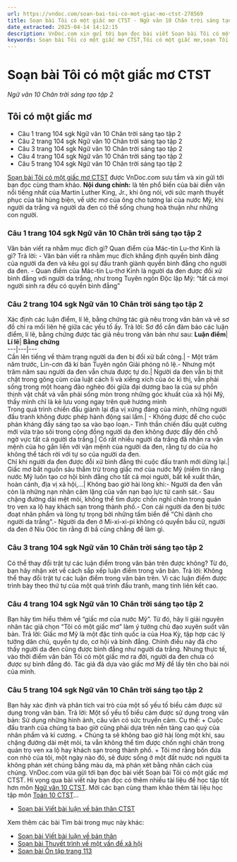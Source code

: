 ```yaml
---
url: https://vndoc.com/soan-bai-toi-co-mot-giac-mo-ctst-278569
title: Soạn bài Tôi có một giấc mơ CTST - Ngữ văn 10 Chân trời sáng tạo tập 2 - VnDoc.com
date_extracted: 2025-04-14 14:12:15
description: VnDoc.com xin gửi tới bạn đọc bài viết Soạn bài Tôi có một giấc mơ CTST. Mời bạn đọc cùng tham khảo chi tiết nội dung soạn Ngữ văn 10 Chân trời sáng tạo tập 2 dưới đây nhé.
keywords: Soạn bài Tôi có một giấc mơ CTST,Tôi có một giấc mơ,soạn Tôi có một giấc mơ,soạn văn Tôi có một giấc mơ,soạn văn 10,văn 10,ngữ văn 10 CTST,Ngữ văn 10 Chân trời sáng tạo tập 2,Ngữ văn lớp 10 Chân trời sáng tạo tập 2,soạn Ngữ văn 10 Chân trời sáng tạo tập 2,Ngữ văn 10 sách Chân trời sáng tạo tập 2,ngữ văn 10 chân trời sáng tạo,ngữ văn 10 tập 2 chân trời sáng tạo
---
```


# Soạn bài Tôi có một giấc mơ CTST
 _Ngữ văn 10 Chân trời sáng tạo tập 2_
## Tôi có một giấc mơ
  * Câu 1 trang 104 sgk Ngữ văn 10 Chân trời sáng tạo tập 2
  * Câu 2 trang 104 sgk Ngữ văn 10 Chân trời sáng tạo tập 2
  * Câu 3 trang 104 sgk Ngữ văn 10 Chân trời sáng tạo tập 2
  * Câu 4 trang 104 sgk Ngữ văn 10 Chân trời sáng tạo tập 2
  * Câu 5 trang 104 sgk Ngữ văn 10 Chân trời sáng tạo tập 2

[Soạn bài Tôi có một giấc mơ CTST](<https://vndoc.com/soan-bai-toi-co-mot-giac-mo-ctst-278569>) được VnDoc.com sưu tầm và xin gửi tới bạn đọc cùng tham khảo.
**Nội dung chính:** là tên phổ biến của bài diễn văn nổi tiếng nhất của Martin Luther King, Jr., khi ông nói, với sức mạnh thuyết phục của tài hùng biện, về ước mơ của ông cho tương lai của nước Mỹ, khi người da trắng và người da đen có thể sống chung hoà thuận như những con người.
### Câu 1 trang 104 sgk Ngữ văn 10 Chân trời sáng tạo tập 2
Văn bản viết ra nhằm mục đích gì? Quan điểm của Mác-tin Lu-thơ Kinh là gì?
Trả lời:
\- Văn bản viết ra nhằm mục đích khẳng định quyền bình đẳng của người da đen và kêu gọi sự đấu tranh giành quyền bình đẳng cho người da đen.
\- Quan điểm của Mác-tin Lu-thơ Kinh là người da đen được đối xử bình đẳng với người da trắng, như trong Tuyên ngôn Độc lập Mỹ: “tất cả mọi người sinh ra đều có quyền bình đẳng”
### Câu 2 trang 104 sgk Ngữ văn 10 Chân trời sáng tạo tập 2
Xác định các luận điểm, lí lẽ, bằng chứng tác giả nêu trong văn bản và vẽ sơ đồ chỉ ra mối liên hệ giữa các yếu tố ấy.
Trả lời:
Sơ đồ cần đảm bảo các luận điểm, lí lẽ, bằng chứng được tác giả nêu trong văn bản như sau:
**Luận điểm**| **Lí lẽ**| **Bằng chứng**  
---|---|---  
Cần lên tiếng về thảm trạng người da đen bị đối xử bất công.| \- Một trăm năm trước, Lin-cơn đã kí bản Tuyên ngôn Giải phóng nô lệ.\- Nhưng một trăm năm sau người da đen vẫn chưa được tự do.| Người da đen vẫn bị thít chặt trong gông cùm của luật cách li và xiềng xích của óc kì thị, vẫn phải sống trong một hoang đảo nghèo đói giữa đại dương bao la của sự phồn thịnh vật chất và vẫn phải sống mòn trong những góc khuất của xã hội Mỹ, thấy mình chỉ là kẻ lưu vong ngay trên quê hương mình  
Trong quá trình chiến đấu giành lại địa vị xứng đáng của mình, những người đấu tranh không được phép hành động sai lầm.| \- Không được để cho cuộc phản kháng đầy sáng tạo sa vào bạo loạn.\- Tinh thần chiến đấu quật cường mới vừa trào sôi trong cộng đồng người da đen không được đẩy đến chỗ ngờ vực tất cả người da trắng.| Có rất nhiều người da trắng đã nhận ra vận mệnh của họ gắn liền với vận mệnh của người da đen, rằng tự do của họ không thể tách rời với tự so của người da đen.  
Chỉ khi người da đen được đỗi xử bình đẳng thì cuộc đấu tranh mới dừng lại.| Giấc mơ bắt nguồn sâu thẳm trừ trong giấc mơ của nước Mỹ \(niềm tin rằng nước Mỹ luôn tạo cơ hội bình đẳng cho tất cả mọi người, bất kể xuất thân, hoàn cảnh, địa vị xã hội,...| Không bao giờ hài lòng khi:\- Người da đen vẫn còn là những nạn nhân câm lặng của vấn nạn bạo lực từ canh sát.\- Sau chặng đường dài mệt mỏi, không thể tìm được chốn nghỉ chân trong quán trọ ven xa lộ hay khách sạn trong thành phố.\- Con cái người da đen bị tước đoạt nhân phẩm và lòng tự trọng bởi những tấm biển đề "Chỉ dành cho người da trắng".\- Người da đen ở Mi-xi-xi-pi không có quyền bầu cử, người da đen ở Niu Oóc tin rằng đi bầ cũng chẳng để làm gì.  
### Câu 3 trang 104 sgk Ngữ văn 10 Chân trời sáng tạo tập 2
Có thể thay đổi trật tự các luận điểm trong văn bản trên được không? Từ đó, bạn hãy nhận xét về cách sắp xếp luận điểm trong văn bản.
Trả lời:
Không thể thay đổi trật tự các luận điểm trong văn bản trên. Vì các luận điểm được trình bày theo thứ tự của một quá trình đấu tranh, mang tính liên kết cao.
### Câu 4 trang 104 sgk Ngữ văn 10 Chân trời sáng tạo tập 2
Bạn hãy tìm hiểu thêm về “giấc mơ của nước Mỹ”. Từ đó, hãy lí giải nguyên nhân tác giả chọn “Tôi có một giấc mơ” làm ý tưởng chủ đạo xuyên suốt văn bản.
Trả lời:
Giấc mơ Mỹ là một đặc tính quốc ia của Hoa Kỳ, tập hợp các lý tưởng dân chủ, quyền tự do, cơ hội và bình đẳng. Chính điều này đã cho thấy người da đen cũng được bình đẳng như người da trắng. Nhưng thực tế, vào thời điểm văn bản Tôi có một giấc mơ ra đời, người da đen chưa có được sự bình đẳng đó. Tác giả đã dựa vào giấc mơ Mỹ để lấy tên cho bài nói của mình.
### Câu 5 trang 104 sgk Ngữ văn 10 Chân trời sáng tạo tập 2
Bạn hãy xác định và phân tích vai trò của một số yếu tố biểu cảm được sử dụng trong văn bản.
Trả lời:
Một số yếu tố biểu cảm được sử dụng trong văn bản: Sử dụng những hình ảnh, câu văn có sức truyền cảm. Cụ thể:
\+ Cuộc đấu tranh của chúng ta bao giờ cũng phải dựa trên nền tảng cao quý của nhân phẩm và kỉ cương.
\+ Chúng ta sẽ không bao giờ hài lòng một khi, sau chặng đường dài mệt mỏi, ta vẫn không thể tìm được chốn nghỉ chân trong quán trọ ven xa lộ hay khách sạn trong thành phố.
\+ Tôi mơ rằng bốn đứa con nhỏ của tôi, một ngày nào đó, sẽ được sống ở một đất nước nơi người ta không phán xét chúng bằng màu da, mà phán xét bằng nhân cách của chúng.
VnDoc.com vừa gửi tới bạn đọc bài viết Soạn bài Tôi có một giấc mơ CTST. Hi vọng qua bài viết này bạn đọc có thêm nhiều tài liệu để học tập tốt hơn môn [Ngữ văn 10 CTST](<https://vndoc.com/ngu-van-10-chan-troi-sang-tao-tap2>). Mời các bạn cùng tham khảo thêm tài liệu học tập môn [Toán 10 CTST](<https://vndoc.com/toan-10-chan-troi-sang-tao-tap2>)...
  * [Soạn bài Viết bài luận về bản thân CTST](<https://vndoc.com/soan-bai-viet-bai-luan-ve-ban-than-ctst-278572>)

Xem thêm các bài Tìm bài trong mục này khác:
  * [Soạn bài Viết bài luận về bản thân](</soan-bai-viet-bai-luan-ve-ban-than-ctst-278572>)
  * [Soạn bài Thuyết trình về một vấn đề xã hội](</soan-bai-thuyet-trinh-ve-mot-van-de-xa-hoi-ctst-278574>)
  * [Soạn bài Ôn tập trang 113](</soan-bai-on-tap-trang-113-ctst-278581>)

